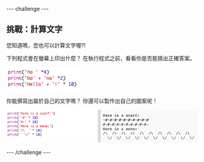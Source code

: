 --- challenge ---

## 挑戰：計算文字

您知道嗎，您也可以計算文字喔?!

下列程式會在螢幕上印出什麼？ 在執行程式之前，看看你是否能猜出正確答案。

![截圖](images/me-text-calc.png)

你能撰寫出屬於自己的文字嗎？ 你還可以製作出自己的圖案呢！

![截圖](images/me-patterns.png)

--- /challenge ---


